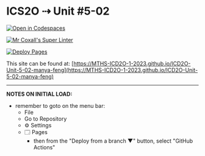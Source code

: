 # ICS2O ⇢ Unit #5-02

[![Open in Codespaces](https://classroom.github.com/assets/launch-codespace-7f7980b617ed060a017424585567c406b6ee15c891e84e1186181d67ecf80aa0.svg)](https://classroom.github.com/open-in-codespaces?assignment_repo_id=14870066)

[![Mr Coxall's Super Linter](https://github.com/MTHS-ICD2O-1-2023/ICD2O-Unit-5-02-manya-feng/workflows/Mr%20Coxall's%20Super%20Linter/badge.svg)](https://github.com/MTHS-ICD2O-1-2023/ICD2O-Unit-5-02-manya-feng/actions)

[![Deploy Pages](https://github.com/MTHS-ICD2O-1-2023/ICD2O-Unit-5-02-manya-feng/workflows/Deploy%20Pages/badge.svg)](https://github.com/MTHS-ICD2O-1-2023/ICD2O-Unit-5-02-manya-feng/actions)

This site can be found at: [https://MTHS-ICD2O-1-2023.github.io/ICD2O-Unit-5-02-manya-feng](https://MTHS-ICD2O-1-2023.github.io/ICD2O-Unit-5-02-manya-feng)

---

**NOTES ON INITIAL LOAD:**
- remember to goto on the menu bar:
  - File
  - Go to Repository
  - ⚙ Settings
  - 🗔 Pages
    - then from the "Deploy from a branch ▼" button, select "GitHub Actions"
